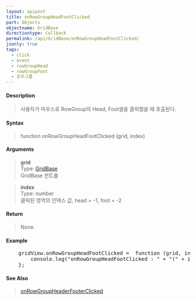 ```yaml
---
layout: apipost
title: onRowGroupHeadFootClicked
part: Objects
objectname: GridBase
directiontype: Callback
permalink: /api/GridBase/onRowGroupHeadFootClicked/
jsonly: true
tags:
  - click
  - event
  - rowGroupHead
  - rowGroupFoot
  - 로우그룹
---
```



#### Description

> 사용자가 마우스로 RowGroup의 Head, Foot셀을 클릭했을 때 호출된다.  

#### Syntax

> function onRowGroupHeadFootClicked (grid, index)  

#### Arguments

> **grid**  
> Type: [GridBase](/api/GridBase/)  
> GridBase 컨트롤  

> **index**  
> Type: number  
> 클릭된 영역의 인덱스 값, head = -1, foot = -2

#### Return

> None.  

#### Example

<pre class="prettyprint">
    gridView.onRowGroupHeadFootClicked =  function (grid, index) {
        console.log("onRowGroupHeadFootClicked : " + "(" + index + ")")
    };
</pre>

#### See Also
> [onRowGroupHeaderFooterClicked](/api/GridBase/onRowGroupHeaderFooterClicked)